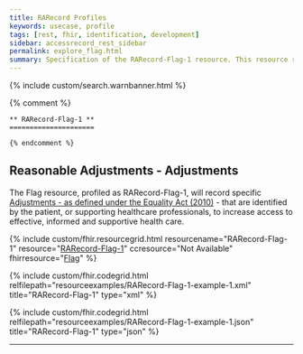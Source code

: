 ```yaml
---
title: RARecord Profiles
keywords: usecase, profile
tags: [rest, fhir, identification, development]
sidebar: accessrecord_rest_sidebar
permalink: explore_flag.html
summary: Specification of the RARecord-Flag-1 resource. This resource records details of each Reasonable Adjustment identified, by or for a patient, within the FHIR&reg; Reasonable Adjustments API.
---
```

{% include custom/search.warnbanner.html %}

{% comment %}

    ** RARecord-Flag-1 **
    =====================

    {% endcomment %}

## Reasonable Adjustments - Adjustments ##

The Flag resource, profiled as RARecord-Flag-1, will record specific [Adjustments - as defined under the Equality Act (2010)](https://www.gov.uk/government/publications/reasonable-adjustments-a-legal-duty/reasonable-adjustments-a-legal-duty) - that are identified by the patient, or supporting healthcare professionals, to increase access to effective, informed and supportive health care.

{% include custom/fhir.resourcegrid.html
resourcename="RARecord-Flag-1"
resource="[RARecord-Flag-1](https://fhir.nhs.uk/STU3/StructureDefinition/RARecord-Flag-1/)"
ccresource="Not Available"
fhirresource="[Flag](https://www.hl7.org/fhir/flag.html)" %}

{% include custom/fhir.codegrid.html
relfilepath="resourceexamples/RARecord-Flag-1-example-1.xml"
title="RARecord-Flag-1"
type="xml" %}

{% include custom/fhir.codegrid.html
relfilepath="resourceexamples/RARecord-Flag-1-example-1.json"
title="RARecord-Flag-1"
type="json" %}

---